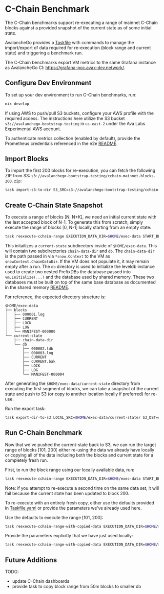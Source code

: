# C-Chain Benchmark

The C-Chain benchmarks support re-executing a range of mainnet C-Chain blocks against a provided snapshot of the current state as of some initial state.

AvalancheGo provides a [Taskfile](https://taskfile.dev/) with commands to manage the import/export of data required for re-execution (block range and current state) and triggering a benchmark run.

The C-Chain benchmarks export VM metrics to the same Grafana instance as AvalancheGo CI: https://grafana-poc.avax-dev.network/.

## Configure Dev Environment

To set up your dev environment to run C-Chain benchmarks, run:

```bash
nix develop
```

If using AWS to push/pull S3 buckets, configure your AWS profile with the required access. The instructions here utilize the S3 bucket `s3://avalanchego-bootstrap-testing` in `us-east-2` under the Ava Labs Experimental AWS account.

To authenticate metrics collection (enabled by default), provide the Prometheus credentials referenced in the e2e [README](../../e2e/README.md#monitoring).

## Import Blocks

To import the first 200 blocks for re-execution, you can fetch the following ZIP from S3: `s3://avalanchego-bootstrap-testing/cchain-mainnet-blocks-200.zip`:

```bash
task import-s3-to-dir S3_SRC=s3://avalanchego-bootstrap-testing/cchain-mainnet-blocks-200.zip LOCAL_DST=$HOME/exec-data/blocks
```

## Create C-Chain State Snapshot

To execute a range of blocks [N, N+K], we need an initial current state with the last accepted block of N-1. To generate this from scratch, simply execute the range of blocks [0, N-1] locally starting from an empty state:

```bash
task reexecute-cchain-range EXECUTION_DATA_DIR=$HOME/exec-data START_BLOCK=1 END_BLOCK=100
```

This initailizes a `current-state` subdirectory inside of `$HOME/exec-data`. This will contain two subdirectories `chain-data-dir` and `db`. The `chain-data-dir` is the path passed in via `*snow.Context` to the VM as `snowContext.ChainDataDir`. If the VM does not populate it, it may remain empty after a run. The `db` directory is used to initialize the leveldb instance used to create two nested PrefixDBs the database passed into `vm.Initialize(...)` and the database used by shared memory. These two databases must be built on top of the same base database as documented in the shared memory [README](../../../chains/atomic/README.md#shared-database).

For reference, the expected directory structure is:

```
$HOME/exec-data
├── blocks
│   ├── 000001.log
│   ├── CURRENT
│   ├── LOCK
│   ├── LOG
│   └── MANIFEST-000000
└── current-state
    ├── chain-data-dir
    └── db
        ├── 000002.ldb
        ├── 000003.log
        ├── CURRENT
        ├── CURRENT.bak
        ├── LOCK
        ├── LOG
        └── MANIFEST-000004
```

After generating the `$HOME/exec-data/current-state` directory from executing the first segment of blocks, we can take a snapshot of the current state and push to S3 (or copy to another location locally if preferred) for re-use.

Run the export task:

```bash
task export-dir-to-s3 LOCAL_SRC=$HOME/exec-data/current-state/ S3_DST=s3://avalanchego-bootstrap-testing/cchain-current-state-test/
```

## Run C-Chain Benchmark

Now that we've pushed the current-state back to S3, we can run the target range of blocks [101, 200] either re-using the data we already have locally or copying all of the data including both the blocks and current state for a completely fresh run.

First, to run the block range using our locally available data, run:

```bash
task reexecute-cchain-range EXECUTION_DATA_DIR=$HOME/exec-data START_BLOCK=101 END_BLOCK=200
```

Note: if you attempt to re-execute a second time on the same data set, it will fail because the current state has been updated to block 200.

To re-execute with an entirely fresh copy, either use the defaults provided in [Taskfile.yaml](../../../Taskfile.yml) or provide the parameters we've already used here.

Use the defaults to execute the range [101, 200]:

```bash
task reexecute-cchain-range-with-copied-data EXECUTION_DATA_DIR=$HOME/reexec-data-defaults
```

Provide the parameters explicitly that we have just used locally:

```bash
task reexecute-cchain-range-with-copied-data EXECUTION_DATA_DIR=$HOME/reexec-data-params SOURCE_BLOCK_DIR=s3://avalanchego-bootstrap-testing/cchain-mainnet-blocks-200.zip CURRENT_STATE_DIR=s3://avalanchego-bootstrap-testing/cchain-current-state-test/** START_BLOCK=101 END_BLOCK=200
```

## Future Additions

TODO:
- update C-Chain dashboards
- provide task to copy block range from 50m blocks to smaller db